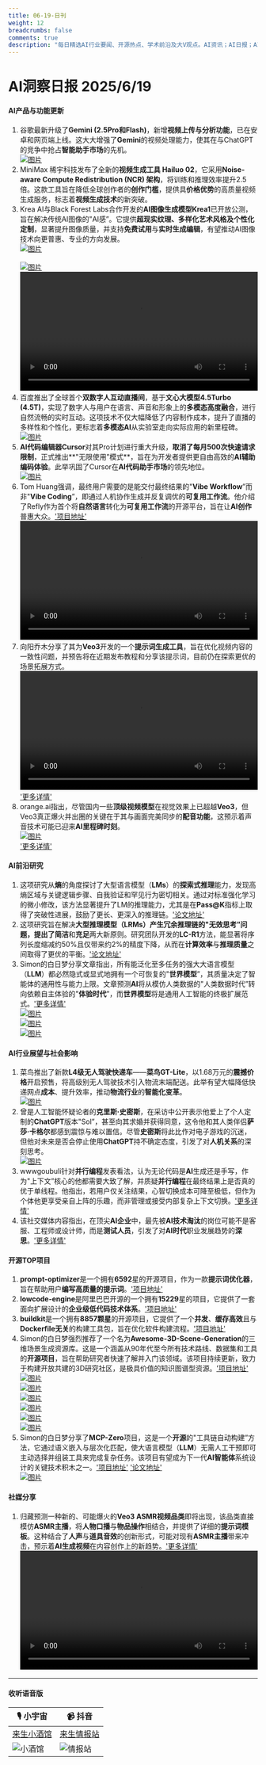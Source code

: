 ```yaml
---
title: 06-19-日刊
weight: 12
breadcrumbs: false
comments: true
description: "每日精选AI行业要闻、开源热点、学术前沿及大V观点。AI资讯；AI日报；AI知识库；AI教程；AI资讯日报；AI工具；AI Daily News 。1.  谷歌最新升级了**Gemini (2.5Pro和Flash)**，新增**视频上传与分析功能**，已在安卓和网页端上线。这大大增强了**Gemini**"
---
```


# AI洞察日报 2025/6/19

#### **AI产品与功能更新**
1.  谷歌最新升级了**Gemini (2.5Pro和Flash)**，新增**视频上传与分析功能**，已在安卓和网页端上线。这大大增强了**Gemini**的视频处理能力，使其在与ChatGPT的竞争中抢占**智能助手市场**的先机。
    <br/> [![图片](https://autoproxy.justlikemaki.vip/?pp=https://pic.chinaz.com/picmap/202312070835429226_0.jpg)](https://autoproxy.justlikemaki.vip/?pp=https://pic.chinaz.com/picmap/202312070835429226_0.jpg) <br/>
2.  MiniMax 稀宇科技发布了全新的**视频生成工具 Hailuo 02**，它采用**Noise-aware Compute Redistribution (NCR) 架构**，将训练和推理效率提升2.5倍。这款工具旨在降低全球创作者的**创作门槛**，提供具**价格优势**的高质量视频生成服务，标志着**视频生成技术**的新突破。
3.  Krea AI与Black Forest Labs合作开发的**AI图像生成模型Krea1**已开放公测，旨在解决传统AI图像的"AI感”。它提供**超现实纹理、多样化艺术风格及个性化定制**，显著提升图像质量，并支持**免费试用**与**实时生成编辑**，有望推动AI图像技术向更普惠、专业的方向发展。 <br/> [![图片](https://autoproxy.justlikemaki.vip/?pp=https://pic.chinaz.com/2025/0618/6388584045390001178873097.png)](https://autoproxy.justlikemaki.vip/?pp=https://pic.chinaz.com/2025/0618/6388584045390001178873097.png) <br/> <br/> [![图片](https://autoproxy.justlikemaki.vip/?pp=https://pic.chinaz.com/2025/0618/6388584048069461376736744.png)](https://autoproxy.justlikemaki.vip/?pp=https://pic.chinaz.com/2025/0618/6388584048069461376736744.png) <br/> <video src="https://autoproxy.justlikemaki.vip/?pp=https://pic.chinaz.com/video/2025/0618/6388584050342967765042351.mp4" controls="controls" width="100%"></video>
4.  百度推出了全球首个**双数字人互动直播间**，基于**文心大模型4.5Turbo (4.5T)**，实现了数字人与用户在语言、声音和形象上的**多模态高度融合**，进行自然流畅的实时互动。这项技术不仅大幅降低了内容制作成本，提升了直播的多样性和个性化，更标志着**多模态AI**从实验室走向实际应用的新里程碑。 <br/> [![图片](https://autoproxy.justlikemaki.vip/?pp=https://pic.chinaz.com/picmap/202007162234282981_1.jpg)](https://autoproxy.justlikemaki.vip/?pp=https://pic.chinaz.com/picmap/202007162234282981_1.jpg) <br/>
5.  **AI代码编辑器Cursor**对其Pro计划进行重大升级，**取消了每月500次快速请求限制**，正式推出**"无限使用”模式**，旨在为开发者提供更自由高效的**AI辅助编码体验**。此举巩固了Cursor在**AI代码助手市场**的领先地位。 <br/> [![图片](https://autoproxy.justlikemaki.vip/?pp=https://pic.chinaz.com/2025/0618/6388583445641804235042708.png)](https://autoproxy.justlikemaki.vip/?pp=https://pic.chinaz.com/2025/0618/6388583445641804235042708.png) <br/>
6.  Tom Huang强调，最终用户需要的是能交付最终结果的"**Vibe Workflow**”而非"**Vibe Coding**”，即通过人机协作生成并反复调优的**可复用工作流**。他介绍了Refly作为首个将**自然语言**转化为**可复用工作流**的开源平台，旨在让**AI创作**普惠大众。['项目地址'](https://github.com/refly-ai/refly)
    <video src="https://video.twimg.com/amplify_video/1935227493088378884/vid/avc1/2352x1344/iAXQzjpugKV0tAh2.mp4?tag=21" controls="controls" width="100%"></video>
7.  向阳乔木分享了其为**Veo3**开发的一个**提示词生成工具**，旨在优化视频内容的一致性问题，并预告将在近期发布教程和分享该提示词，目前仍在探索更优的场景拓展方式。 <video src="https://video.twimg.com/amplify_video/1935147696849137664/vid/avc1/2560x1440/qLx_k-dN3gVxr38X.mp4?tag=21" controls="controls" width="100%"></video> ['更多详情'](https://x.com/vista8/status/1935148024491295224)
8.  orange.ai指出，尽管国内一些**顶级视频模型**在视觉效果上已超越**Veo3**，但Veo3真正爆火并出圈的关键在于其与画面完美同步的**配音功能**，这预示着声音技术可能已迎来**AI里程碑时刻**。 <br/> [![图片](https://pbs.twimg.com/media/GtrbzaTaQAQU9EV?format=jpg&name=orig)](https://pbs.twimg.com/media/GtrbzaTaQAQU9EV?format=jpg&name=orig) <br/> ['更多详情'](https://x.com/oran_ge/status/1935100679795925497)

#### **AI前沿研究**
1.  这项研究从**熵**的角度探讨了大型语言模型（**LMs**）的**探索式推理**能力，发现高熵区域与关键逻辑步骤、自我验证和罕见行为密切相关。通过对标准强化学习的微小修改，该方法显著提升了LM的推理能力，尤其是在**Pass@K**指标上取得了突破性进展，鼓励了更长、更深入的推理链。['论文地址'](https://arxiv.org/abs/2506.14758)
2.  这项研究旨在解决**大型推理模型（LRMs）**产生冗余推理链的"**无效思考**”问题，提出了**简洁**和**充足**两大新原则。研究团队开发的**LC-R1**方法，能显著将序列长度缩减约50%且仅带来约2%的精度下降，从而在**计算效率**与**推理质量**之间取得了更优的平衡。['论文地址'](https://arxiv.org/abs/2506.14755)
3.  Simon的白日梦分享文章指出，所有能泛化至多任务的强大大语言模型（**LLM**）都必然隐式或显式地拥有一个可恢复的"**世界模型**”，其质量决定了智能体的通用性与能力上限。文章预测**AI**将从模仿人类数据的"人类数据时代”转向依赖自主体验的"**体验时代**”，而**世界模型**将是通用人工智能的终极扩展范式。['更多详情'](https://richardcsuwandi.github.io/blog/2025/agents-world-models/) <br/> [![图片](https://cdnv2.ruguoapp.com/FtK2gTPy1Teddtyb6kSvt8dz3B9kv3.png)](https://cdnv2.ruguoapp.com/FtK2gTPy1Teddtyb6kSvt8dz3B9kv3.png) <br/> [![图片](https://cdnv2.ruguoapp.com/FkaQmUJiidAj-khrmV1xD88mXunRv3.png)](https://cdnv2.ruguoapp.com/FkaQmUJiidAj-khrmV1xD88mXunRv3.png) <br/> [![图片](https://cdnv2.ruguoapp.com/Fs4O-gqjGsJ1-vZfaK4YV8teBfcxv3.png)](https://cdnv2.ruguoapp.com/Fs4O-gqjGsJ1-vZfaK4YV8teBfcxv3.png) <br/>

#### **AI行业展望与社会影响**
1.  菜鸟推出了新款**L4级无人驾驶快递车**——**菜鸟GT-Lite**，以1.68万元的**震撼价格**开启预售，将高级别无人驾驶技术引入物流末端配送。此举有望大幅降低快递网点**成本**、提升效率，推动**物流行业**的**智能化变革**。
    <br/> [![图片](https://autoproxy.justlikemaki.vip/?pp=https://pic.chinaz.com/2025/0618/6388585497597510112731204.png)](https://autoproxy.justlikemaki.vip/?pp=https://pic.chinaz.com/2025/0618/6388585497597510112731204.png) <br/>
2.  曾是人工智能怀疑论者的**克里斯·史密斯**，在采访中公开表示他爱上了个人定制的**ChatGPT**版本"Sol”，甚至向其求婚并获得同意，这令他和其人类伴侣**萨莎·卡格尔**都感到震惊与难以置信。尽管**史密斯**将此比作对电子游戏的沉迷，但他对未来是否会停止使用**ChatGPT**持不确定态度，引发了对**人机关系**的深刻思考。
    <br/> [![图片](https://autoproxy.justlikemaki.vip/?pp=https://pic.chinaz.com/picmap/202311151629210844_2.jpg)](https://autoproxy.justlikemaki.vip/?pp=https://pic.chinaz.com/picmap/202311151629210844_2.jpg) <br/>
3.  wwwgoubuli针对**并行编程**发表看法，认为无论代码是**AI**生成还是手写，作为"上下文”核心的他都需要大致了解，并质疑**并行编程**在最终结果上是否真的优于单线程。他指出，若用户仅关注结果，心智切换成本可降至极低，但作为个体他更享受亲自上阵的乐趣，而非管理或接受内部复杂上下文切换。['更多详情'](https://x.com/wwwgoubuli/status/1935202365637812533)
4.  该社交媒体内容指出，在顶尖**AI企业**中，最先被**AI技术淘汰**的岗位可能不是客服、工程师或设计师，而是**测试人员**，引发了对**AI时代**职业发展趋势的**深思**。['更多详情'](https://x.com/undefined/status/1935029774281490532)

#### **开源TOP项目**
1.  **prompt-optimizer**是一个拥有**6592**星的开源项目，作为一款**提示词优化器**，旨在帮助用户**编写高质量的提示词**。['项目地址'](https://github.com/linshenkx/prompt-optimizer)
2.  **lowcode-engine**是阿里巴巴开源的一个拥有**15229**星的项目，它提供了一套面向扩展设计的**企业级低代码技术体系**。['项目地址'](https://github.com/alibaba/lowcode-engine)
3.  **buildkit**是一个拥有**8857颗星**的开源项目，它提供了一个**并发**、**缓存高效**且与**Dockerfile无关**的构建工具包，旨在优化软件构建流程。['项目地址'](https://github.com/moby/buildkit)
4.  Simon的白日梦强烈推荐了一个名为**Awesome-3D-Scene-Generation**的三维场景生成资源库。这是一个涵盖从90年代至今所有技术路线、数据集和工具的**开源项目**，旨在帮助研究者快速了解并入门该领域。该项目持续更新，致力于构建开放共建的3D研究社区，是极具价值的知识图谱型资源。['项目地址'](https://github.com/hzxie/Awesome-3D-Scene-Generation) <br/> [![图片](https://cdnv2.ruguoapp.com/Fsygd9CMpRC3MvQFFsgIv8rIkrhSv3.png)](https://cdnv2.ruguoapp.com/Fsygd9CMpRC3MvQFFsgIv8rIkrhSv3.png) <br/> [![图片](https://cdnv2.ruguoapp.com/FtGyFkIx7ohaQLQvISOZ05L-9UHv3.png)](https://cdnv2.ruguoapp.com/FtGyFkIx7ohaQLQvISOZ05L-9UHv3.png) <br/> [![图片](https://cdnv2.ruguoapp.com/Fg2BhAs5S1xxTcACmMIULKftS6E-v3.png)](https://cdnv2.ruguoapp.com/Fg2BhAs5S1xxTcACmMIULKftS6E-v3.png) <br/> [![图片](https://cdnv2.ruguoapp.com/FvYQXTDXrQmYHXgKLduO36RCwzqvv3.png)](https://cdnv2.ruguoapp.com/FvYQXTDXrQmYHXgKLduO36RCwzqvv3.png) <br/> [![图片](https://cdnv2.ruguoapp.com/FoOAi8t0WRkkUc8hHHQ7bZZjImrAv3.png)](https://cdnv2.ruguoapp.com/FoOAi8t0WRkkUc8hHHQ7bZZjImrAv3.png) <br/> [![图片](https://cdnv2.ruguoapp.com/FrSs5JUXXkMqilJA5YN7CmmemJnRv3.png)](https://cdnv2.ruguoapp.com/FrSs5JUXXkMqilJA5YN7CmmemJnRv3.png) <br/>
5.  Simon的白日梦分享了**MCP-Zero**项目，这是一个**开源**的"工具链自动构建”方法，它通过语义嵌入与层次化匹配，使大语言模型（**LLM**）无需人工干预即可主动选择并组装工具来完成复杂任务。该项目有望成为下一代**AI智能体**系统设计的关键技术积木之一。['项目地址'](https://github.com/xfey/MCP-Zero) ['论文地址'](https://arxiv.org/abs/2506.01056) <br/> [![图片](https://cdnv2.ruguoapp.com/FsDuyhgVGVS_nPGRPn7pc8N5QheVv3.png)](https://cdnv2.ruguoapp.com/FsDuyhgVGVS_nPGRPn7pc8N5QheVv3.png) <br/>

#### **社媒分享**
1.  归藏预测一种新的、可能爆火的**Veo3 ASMR视频品类**即将出现，该品类直接模仿**ASMR主播**，将**人物口播**与**物品操作**相结合，并提供了详细的**提示词模板**。这种结合了**人声**与**道具音效**的创新形式，可能对现有**ASMR主播**带来冲击，预示着**AI生成视频**在内容创作上的新趋势。['更多详情'](https://m.okjike.com/originalPosts/685228962d05f8d12ae502df)
    <video src="https://videocdnv2.ruguoapp.com/lkrK1NoiIWpcYNr3SsJuuHkKuDDS.mp4?sign=e1a65d27d0905ad88797542dde43534e&t=6852a9e5" controls="controls" width="100%"></video>

---

#### **收听语音版**

| 🎙️ **小宇宙** | 📹 **抖音** |
| --- | --- |
| [来生小酒馆](https://www.xiaoyuzhoufm.com/podcast/683c62b7c1ca9cf575a5030e)  |   [来生情报站](https://www.douyin.com/user/MS4wLjABAAAAwpwqPQlu38sO38VyWgw9ZjDEnN4bMR5j8x111UxpseHR9DpB6-CveI5KRXOWuFwG)| 
| ![小酒馆](https://s1.imagehub.cc/images/2025/06/24/f959f7984e9163fc50d3941d79a7f262.md.png) | ![情报站](https://s1.imagehub.cc/images/2025/06/24/7fc30805eeb831e1e2baa3a240683ca3.md.png) |

    

